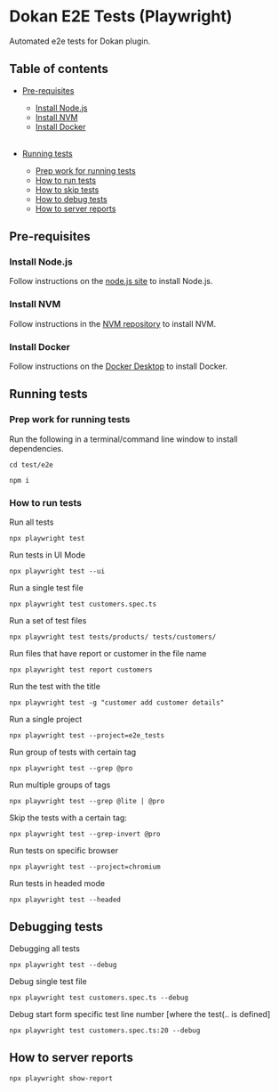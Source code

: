 # Dokan E2E Tests (Playwright)

Automated e2e tests for Dokan plugin.

## Table of contents

-   [Pre-requisites](#pre-requisites) 
    - [Install Node.js](#install-node.js) 
    - [Install NVM](#install-nvm) 
    - [Install Docker](#install-docker)  
    &nbsp;
-   [Running tests](#running-tests)

    -   [Prep work for running tests](#prep-work-for-running-tests)
    -   [How to run tests](#how-to-run-tests)
    -   [How to skip tests](#how-to-skip-tests)
    -   [How to debug tests](#how-to-debug-tests)
    -   [How to server reports](#how-to-serve-reports)

## Pre-requisites

### Install Node.js

Follow instructions on the [node.js site](https://nodejs.org/en/download/) to install Node.js.

### Install NVM

Follow instructions in the [NVM repository](https://github.com/nvm-sh/nvm) to install NVM.

### Install Docker

Follow instructions on the [Docker Desktop](https://docs.docker.com/docker-for-mac/install/) to install Docker.

## Running tests

### Prep work for running tests

Run the following in a terminal/command line window to install dependencies.

    cd test/e2e

```
npm i
```

### How to run tests

Run all tests

    npx playwright test

Run tests in UI Mode

    npx playwright test --ui

Run a single test file

    npx playwright test customers.spec.ts

Run a set of test files

    npx playwright test tests/products/ tests/customers/

Run files that have report or customer in the file name

    npx playwright test report customers

Run the test with the title

    npx playwright test -g "customer add customer details"

Run a single project

    npx playwright test --project=e2e_tests

Run group of tests with certain tag

    npx playwright test --grep @pro

Run multiple groups of tags

    npx playwright test --grep @lite | @pro

Skip the tests with a certain tag:

    npx playwright test --grep-invert @pro

Run tests on specific browser
    
    npx playwright test --project=chromium

Run tests in headed mode

    npx playwright test --headed


## Debugging tests


Debugging all tests

    npx playwright test --debug

Debug single test file

    npx playwright test customers.spec.ts --debug

Debug start form specific test line number [where the test(.. is defined]

    npx playwright test customers.spec.ts:20 --debug

## How to server reports

    npx playwright show-report
